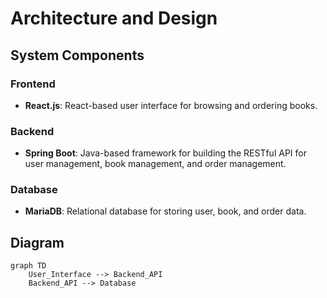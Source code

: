 # **Architecture and Design**

## **System Components**

### **Frontend**
- **React.js**: React-based user interface for browsing and ordering books.

### **Backend**
- **Spring Boot**: Java-based framework for building the RESTful API for user management, book management, and order management.

### **Database**
- **MariaDB**: Relational database for storing user, book, and order data.

## **Diagram**

```mermaid
graph TD
    User_Interface --> Backend_API
    Backend_API --> Database